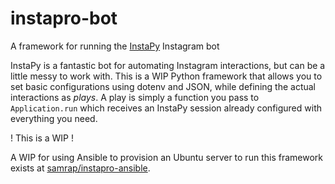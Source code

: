 # instapro-bot

A framework for running the [InstaPy](https://github.com/timgrossmann/InstaPy) Instagram bot

InstaPy is a fantastic bot for automating Instagram interactions, but can be a little messy to work with. This is a WIP Python framework that allows you to set basic configurations using dotenv and JSON, while defining the actual interactions as _plays_. A play is simply a function you pass to `Application.run` which receives an InstaPy session already configured with everything you need.

! This is a WIP !

A WIP for using Ansible to provision an Ubuntu server to run this framework exists at [samrap/instapro-ansible](https://github.com/samrap/instapro-ansible).
